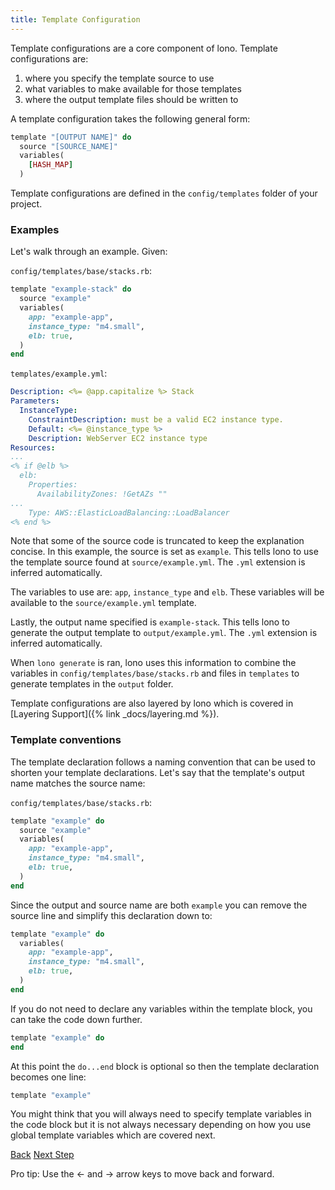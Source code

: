 ```yaml
---
title: Template Configuration
---
```


Template configurations are a core component of lono.  Template configurations are:

1. where you specify the template source to use
2. what variables to make available for those templates
3. where the output template files should be written to

A template configuration takes the following general form:

```ruby
template "[OUTPUT NAME]" do
  source "[SOURCE_NAME]"
  variables(
    [HASH_MAP]
  )
```

Template configurations are defined in the `config/templates` folder of your project.

### Examples

Let's walk through an example. Given:

`config/templates/base/stacks.rb`:

```ruby
template "example-stack" do
  source "example"
  variables(
    app: "example-app",
    instance_type: "m4.small",
    elb: true,
  )
end
```

`templates/example.yml`:

```yaml
Description: <%= @app.capitalize %> Stack
Parameters:
  InstanceType:
    ConstraintDescription: must be a valid EC2 instance type.
    Default: <%= @instance_type %>
    Description: WebServer EC2 instance type
Resources:
...
<% if @elb %>
  elb:
    Properties:
      AvailabilityZones: !GetAZs ""
...
    Type: AWS::ElasticLoadBalancing::LoadBalancer
<% end %>
```

Note that some of the source code is truncated to keep the explanation concise.  In this example, the source is set as `example`. This tells lono to use the template source found at `source/example.yml`.  The `.yml` extension is inferred automatically.

The variables to use are: `app`, `instance_type` and `elb`.  These variables will be available to the `source/example.yml` template.

Lastly, the output name specified is `example-stack`.  This tells lono to generate the output template to `output/example.yml`.  The `.yml` extension is inferred automatically.

When `lono generate` is ran, lono uses this information to combine the variables in `config/templates/base/stacks.rb` and files in `templates` to generate templates in the `output` folder.

Template configurations are also layered by lono which is covered in [Layering Support]({% link _docs/layering.md %}).

### Template conventions

The template declaration follows a naming convention that can be used to shorten your template declarations.  Let's say that the template's output name matches the source name:

`config/templates/base/stacks.rb`:

```ruby
template "example" do
  source "example"
  variables(
    app: "example-app",
    instance_type: "m4.small",
    elb: true,
  )
end
```

Since the output and source name are both `example` you can remove the source line and simplify this declaration down to:

```ruby
template "example" do
  variables(
    app: "example-app",
    instance_type: "m4.small",
    elb: true,
  )
end
```

If you do not need to declare any variables within the template block, you can take the code down further.

```ruby
template "example" do
end
```

At this point the `do...end` block is optional so then the template declaration becomes one line:

```ruby
template "example"
```

You might think that you will always need to specify template variables in the code block but it is not always necessary depending on how you use global template variables which are covered next.

<a id="prev" class="btn btn-basic" href="{% link _docs/lono-env.md %}">Back</a>
<a id="next" class="btn btn-primary" href="{% link _docs/config-variables.md %}">Next Step</a>
<p class="keyboard-tip">Pro tip: Use the <- and -> arrow keys to move back and forward.</p>
